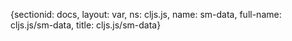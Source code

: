 {sectionid: docs, layout: var, ns: cljs.js, name: sm-data, full-name: cljs.js/sm-data,
  title: cljs.js/sm-data}

